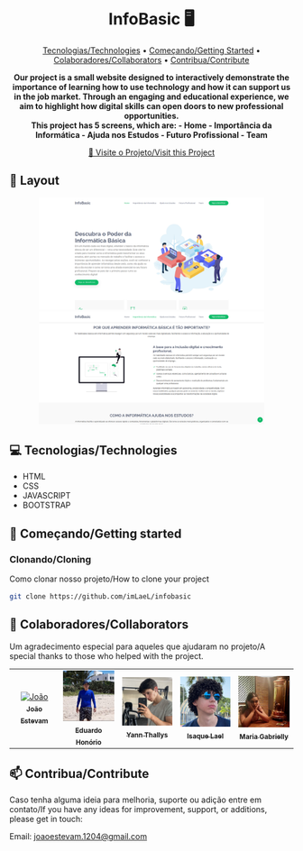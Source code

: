 <h1 align="center" style="font-weight: bold;">InfoBasic 🖥️</h1>

<p align="center">
 <a href="#tech">Tecnologias/Technologies</a> • 
 <a href="#started">Começando/Getting Started</a> • 
  <a href="#colab">Colaboradores/Collaborators</a> •
 <a href="#contribute">Contribua/Contribute</a>
</p>

<p align="center">
    <b>Our project is a small website designed to interactively demonstrate the importance of learning how to use technology and how it can support us in the job market. Through an engaging and educational experience, we aim to highlight how digital skills can open doors to new professional opportunities.</b>
    <br><b>This project has 5 screens, which are:
    - Home
    - Importância da Informática
    - Ajuda nos Estudos
    - Futuro Profissional
    - Team</b>
</p>

<p align="center">
     <a href="https://github.com/imLaeL/infobasic">📱 Visite o Projeto/Visit this Project</a>
</p>

<h2 id="layout">🎨 Layout</h2>

<p align="center">
    <img src="assets/img/team/Tela-01.png" width="400px">
    <img src="assets/img/team/Tela-02.png" width="400px">
</p>

<h2 id="technologies">💻 Tecnologias/Technologies</h2>

- HTML
- CSS
- JAVASCRIPT
- BOOTSTRAP

<h2 id="started">🚀 Começando/Getting started</h2>

<h3>Clonando/Cloning</h3>

Como clonar nosso projeto/How to clone your project

```bash
git clone https://github.com/imLaeL/infobasic
```

<h2 id="colab">🤝 Colaboradores/Collaborators</h2>

Um agradecimento especial para aqueles que ajudaram no projeto/A special thanks to those who helped with the project.

<table>
  <tr>
    <td align="center">
      <a href="https://github.com/JoaoEstevam01">
        <img src="assets/img/team/João.png" width="100px;" alt="João"/><br>
        <sub>
          <b>João Estevam</b>
        </sub>
      </a>
    </td>
    <td align="center">
      <a href="https://github.com/PedroRamalho141">
        <img src="assets/img/team/PEDROO.jpeg" width="100px;" alt="Pedro"/><br>
        <sub>
          <b>Eduardo Honório</b>
        </sub>
      </a>
    </td>
    <td align="center">
      <a href="https://github.com/Yann-Thallys">
        <img src="assets/img/team/YANNN.png" width="100px;" alt="Yann"/><br>
        <sub>
          <b>Yann Thallys</b>
        </sub>
      </a>
    </td>
        <td align="center">
      <a href="https://github.com/imLaeL">
        <img src="assets/img/team/Isaque.jpg" width="100px;" alt="Isaque Lael"/><br>
        <sub>
          <b>Isaque Lael</b>
        </sub>
      </a>
    </td>
        <td align="center">
      <a href="https://github.com/devGabrielly">
        <img src="assets/img/team/Maria.png" width="100px;" alt="Maria Gaby"/><br>
        <sub>
          <b>Maria Gabrielly</b>
        </sub>
      </a>
    </td>
  </tr>
</table>

<h2 id="contribute">📫 Contribua/Contribute</h2>

Caso tenha alguma ideia para melhoria, suporte ou adição entre em contato/If you have any ideas for improvement, support, or additions, please get in touch:

Email: joaoestevam.1204@gmail.com

